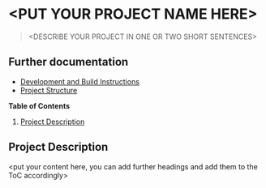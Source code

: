 # \<PUT YOUR PROJECT NAME HERE>

> \<DESCRIBE YOUR PROJECT IN ONE OR TWO SHORT SENTENCES>

## Further documentation

- [Development and Build Instructions](documentation/template-instructions.md)
- [Project Structure](documentation/project-structure.md)

**Table of Contents**

1. [Project Description](#project-description)

## Project Description

\<put your content here, you can add further headings and add them to the ToC accordingly>
